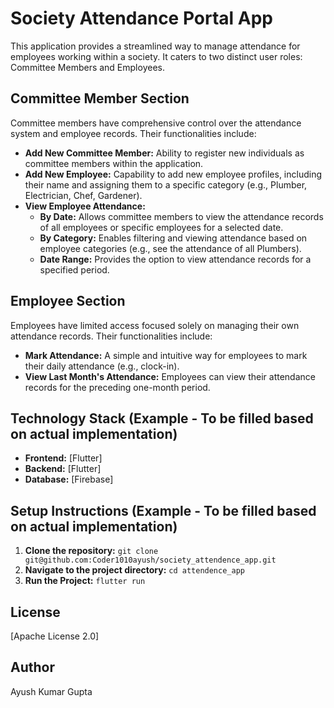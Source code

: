 # Society Attendance Portal App

This application provides a streamlined way to manage attendance for employees working within a society. It caters to two distinct user roles: Committee Members and Employees.

## Committee Member Section

Committee members have comprehensive control over the attendance system and employee records. Their functionalities include:

* **Add New Committee Member:** Ability to register new individuals as committee members within the application.
* **Add New Employee:** Capability to add new employee profiles, including their name and assigning them to a specific category (e.g., Plumber, Electrician, Chef, Gardener).
* **View Employee Attendance:**
    * **By Date:** Allows committee members to view the attendance records of all employees or specific employees for a selected date.
    * **By Category:** Enables filtering and viewing attendance based on employee categories (e.g., see the attendance of all Plumbers).
    * **Date Range:** Provides the option to view attendance records for a specified period.

## Employee Section

Employees have limited access focused solely on managing their own attendance records. Their functionalities include:

* **Mark Attendance:** A simple and intuitive way for employees to mark their daily attendance (e.g., clock-in).
* **View Last Month's Attendance:** Employees can view their attendance records for the preceding one-month period.

## Technology Stack (Example - To be filled based on actual implementation)

* **Frontend:** [Flutter]
* **Backend:** [Flutter]
* **Database:** [Firebase]

## Setup Instructions (Example - To be filled based on actual implementation)

1.  **Clone the repository:** `git clone git@github.com:Coder1010ayush/society_attendence_app.git`
2.  **Navigate to the project directory:** `cd attendence_app`
3.  **Run the Project:** `flutter run`

## License

[Apache License 2.0]

## Author

Ayush Kumar Gupta